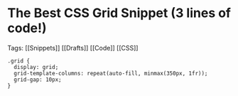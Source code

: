 # The Best CSS Grid Snippet (3 lines of code!)

Tags: [[Snippets]] [[Drafts]] [[Code]] [[CSS]]

```
.grid {
  display: grid;
  grid-template-columns: repeat(auto-fill, minmax(350px, 1fr));
  grid-gap: 10px;
}
```